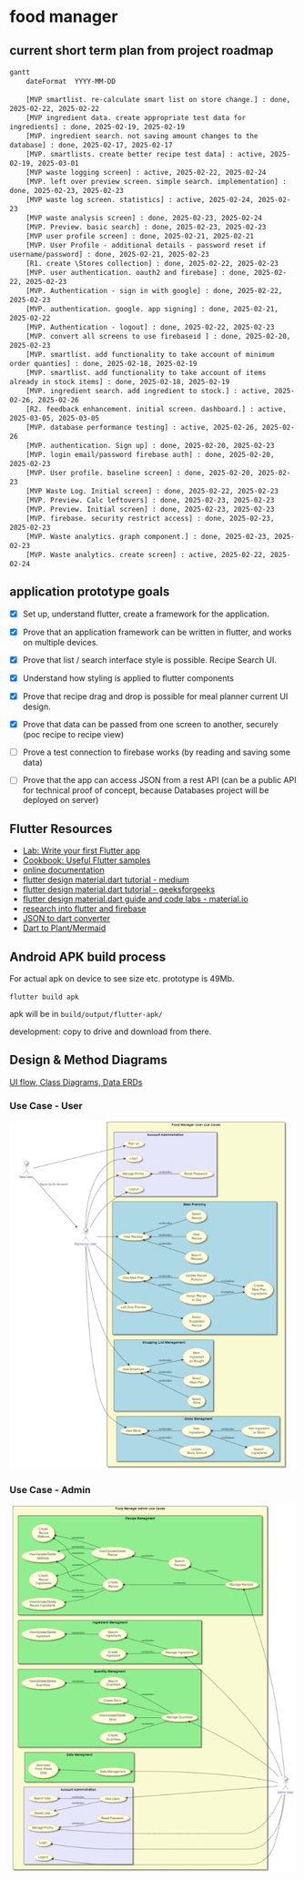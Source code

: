 # food manager
## current short term plan from project roadmap
```mermaid
gantt
    dateFormat  YYYY-MM-DD
    
    [MVP smartlist. re-calculate smart list on store change.] : done, 2025-02-22, 2025-02-22
    [MVP ingredient data. create appropriate test data for ingredients] : done, 2025-02-19, 2025-02-19
    [MVP. ingredient search. not saving amount changes to the database] : done, 2025-02-17, 2025-02-17
    [MVP. smartlists. create better recipe test data] : active, 2025-02-19, 2025-03-01
    [MVP waste logging screen] : active, 2025-02-22, 2025-02-24
    [MVP. left over preview screen. simple search. implementation] : done, 2025-02-23, 2025-02-23
    [MVP waste log screen. statistics] : active, 2025-02-24, 2025-02-23
    [MVP waste analysis screen] : done, 2025-02-23, 2025-02-24
    [MVP. Preview. basic search] : done, 2025-02-23, 2025-02-23
    [MVP user profile screen] : done, 2025-02-21, 2025-02-21
    [MVP. User Profile - additional details - password reset if username/password] : done, 2025-02-21, 2025-02-23
    [R1. create \Stores collection] : done, 2025-02-22, 2025-02-23
    [MVP. user authentication. oauth2 and firebase] : done, 2025-02-22, 2025-02-23
    [MVP. Authentication - sign in with google] : done, 2025-02-22, 2025-02-23
    [MVP. authentication. google. app signing] : done, 2025-02-21, 2025-02-22
    [MVP. Authentication - logout] : done, 2025-02-22, 2025-02-23
    [MVP. convert all screens to use firebaseid ] : done, 2025-02-20, 2025-02-23
    [MVP. smartlist. add functionality to take account of minimum order quanties] : done, 2025-02-18, 2025-02-19
    [MVP. smartlist. add functionality to take account of items already in stock items] : done, 2025-02-18, 2025-02-19
    [MVP. ingredient search. add ingredient to stock.] : active, 2025-02-26, 2025-02-26
    [R2. feedback enhancement. initial screen. dashboard.] : active, 2025-03-05, 2025-03-05
    [MVP. database performance testing] : active, 2025-02-26, 2025-02-26
    [MVP. authentication. Sign up] : done, 2025-02-20, 2025-02-23
    [MVP. login email/password firebase auth] : done, 2025-02-20, 2025-02-23
    [MVP. User profile. baseline screen] : done, 2025-02-20, 2025-02-23
    [MVP Waste Log. Initial screen] : done, 2025-02-22, 2025-02-23
    [MVP. Preview. Calc leftovers] : done, 2025-02-23, 2025-02-23
    [MVP. Preview. Initial screen] : done, 2025-02-23, 2025-02-23
    [MVP. firebase. security restrict access] : done, 2025-02-23, 2025-02-23
    [MVP. Waste analytics. graph component.] : done, 2025-02-23, 2025-02-23
    [MVP. Waste analytics. create screen] : active, 2025-02-22, 2025-02-24
```


## application prototype goals
-	[X] Set up, understand flutter, create a framework for the application.
-	[X] Prove that an application framework can be written in flutter, and works on multiple devices.
-	[X] Prove that list / search interface style is possible. Recipe Search UI.
- [X] Understand how styling is applied to flutter components
- [X] Prove that recipe drag and drop is possible for meal planner current UI design.
- [X] Prove that data can be passed from one screen to another, securely (poc recipe to recipe view)
-	[ ] Prove a test connection to firebase works (by reading and saving some data)
-	[ ] Prove that the app can access JSON from a rest API (can be a public API for technical proof of concept, because Databases project will be deployed on server)


## Flutter Resources

- [Lab: Write your first Flutter app](https://docs.flutter.dev/get-started/codelab)
- [Cookbook: Useful Flutter samples](https://docs.flutter.dev/cookbook)
- [online documentation](https://docs.flutter.dev/)
- [flutter design material.dart tutorial - medium](https://medium.com/@flutter.rashpinder/flutters-the-material-app-widget-a-developer-s-guided-series-part-1-cded465e6e8e)
- [flutter design material.dart tutorial - geeksforgeeks](https://www.geeksforgeeks.org/flutter-material-design/)
- [flutter design material.dart guide and code labs - material.io](https://m2.material.io/develop/flutter)
- [research into flutter and firebase](https://codewithandrea.com/videos/starter-architecture-flutter-firebase/)
- [JSON to dart converter](https://quicktype.io/dart)
- [Dart to Plant/Mermaid](https://pub.dev/packages/dcdg)

## Android APK build process

For actual apk on device to see size etc. prototype is 49Mb.

`flutter build apk`

apk will be in `build/output/flutter-apk/`

development:
copy to drive and download from there.

## Design & Method Diagrams
[UI flow, Class Diagrams, Data ERDs](documentation/designandmethods/class-erd-userflow.md)

### Use Case - User
![User Use Cases](./documentation/media/UseCase0-User.png)
### Use Case - Admin
![Admin Use Cases](./documentation/media/UseCase0-Admin.png)
